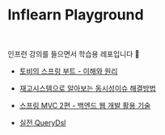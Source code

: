 # Inflearn Playground

<br/>

인프런 강의를 들으면서 학습용 레포입니다 🙇‍

- [토비의 스프링 부트 - 이해와 원리](https://github.com/donggi-lee-bit/inflearn-playground/tree/main/toby-springboot)

- [재고시스템으로 알아보는 동시성이슈 해결방법](https://github.com/donggi-lee-bit/inflearn-playground/tree/main/stock)

- [스프링 MVC 2편 - 백엔드 웹 개발 활용 기술](https://github.com/donggi-lee-bit/inflearn-playground/tree/main/spring-mvc-2/thymeleaf-basic)

- [실전 QueryDsl](https://github.com/donggi-lee-bit/inflearn-playground/tree/main/querydsl-younghan)
